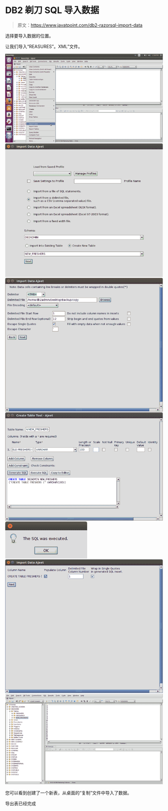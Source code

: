 # DB2 剃刀 SQL 导入数据

> 原文：<https://www.javatpoint.com/db2-razorsql-import-data>

选择要导入数据的位置。

让我们导入“REASURES”。XML”文件。

![DB2 Import Data 1](img/13df2983b4e5d68fb2880112fac95c23.png) ![DB2 Import 2](img/30ef74d01e3ff6393b3ceda65e0f8c39.png) ![DB2 Import 3](img/02f3434ffa80d47517cf17bb40424c01.png) ![DB2 Import 4](img/b15d711596a88ebc404a2a087a2d8e0b.png) ![DB2 Import 5](img/513a65919ab0a31dcc6018b6834764e5.png) ![DB2 Import 6](img/33513ac470189c7d16183197a55e5dc4.png) ![DB2 Import 7](img/bb81f9d09d85055be0f1ce2b494cdb09.png)

您可以看到创建了一个新表，从桌面的“复制”文件中导入了数据。

导出表已经完成